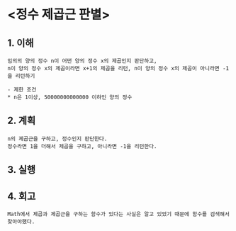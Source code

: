 # <정수 제곱근 판별>

## 1. 이해

    임의의 양의 정수 n이 어떤 양의 정수 x의 제곱인지 판단하고,
    n이 양의 정수 x의 제곱이라면 x+1의 제곱을 리턴, n이 양의 정수 x의 제곱이 아니라면 -1을 리턴하기

    - 제한 조건
    * n은 1이상, 50000000000000 이하인 양의 정수

## 2. 계획

    n의 제곱근을 구하고, 정수인지 판단한다.
    정수라면 1을 더해서 제곱을 구하고, 아니라면 -1을 리턴한다.

## 3. 실행

## 4. 회고

    Math에서 제곱과 제곱근을 구하는 함수가 있다는 사실은 알고 있었기 때문에 함수를 검색해서 찾아야했다.
